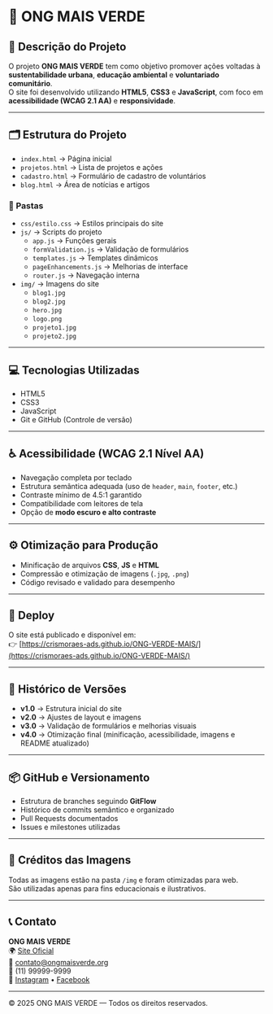 # 🌱 ONG MAIS VERDE

## 🧩 Descrição do Projeto
O projeto **ONG MAIS VERDE** tem como objetivo promover ações voltadas à **sustentabilidade urbana**, **educação ambiental** e **voluntariado comunitário**.  
O site foi desenvolvido utilizando **HTML5**, **CSS3** e **JavaScript**, com foco em **acessibilidade (WCAG 2.1 AA)** e **responsividade**.

---

## 🗂 Estrutura do Projeto

- `index.html` → Página inicial  
- `projetos.html` → Lista de projetos e ações  
- `cadastro.html` → Formulário de cadastro de voluntários  
- `blog.html` → Área de notícias e artigos  

### 📁 Pastas
- `css/estilo.css` → Estilos principais do site  
- `js/` → Scripts do projeto  
  - `app.js` → Funções gerais  
  - `formValidation.js` → Validação de formulários  
  - `templates.js` → Templates dinâmicos  
  - `pageEnhancements.js` → Melhorias de interface  
  - `router.js` → Navegação interna  
- `img/` → Imagens do site  
  - `blog1.jpg`  
  - `blog2.jpg`  
  - `hero.jpg`  
  - `logo.png`  
  - `projeto1.jpg`  
  - `projeto2.jpg`  

---

## 💻 Tecnologias Utilizadas
- HTML5  
- CSS3  
- JavaScript  
- Git e GitHub (Controle de versão)  

---

## ♿ Acessibilidade (WCAG 2.1 Nível AA)
- Navegação completa por teclado  
- Estrutura semântica adequada (uso de `header`, `main`, `footer`, etc.)  
- Contraste mínimo de 4.5:1 garantido  
- Compatibilidade com leitores de tela  
- Opção de **modo escuro e alto contraste**  

---

## ⚙️ Otimização para Produção
- Minificação de arquivos **CSS**, **JS** e **HTML**  
- Compressão e otimização de imagens (`.jpg`, `.png`)  
- Código revisado e validado para desempenho  

---

## 🚀 Deploy
O site está publicado e disponível em:  
👉 [https://crismoraes-ads.github.io/ONG-VERDE-MAIS/](https://crismoraes-ads.github.io/ONG-VERDE-MAIS/)

---

## 🧾 Histórico de Versões
- **v1.0** → Estrutura inicial do site  
- **v2.0** → Ajustes de layout e imagens  
- **v3.0** → Validação de formulários e melhorias visuais  
- **v4.0** → Otimização final (minificação, acessibilidade, imagens e README atualizado)  

---

## 📦 GitHub e Versionamento
- Estrutura de branches seguindo **GitFlow**  
- Histórico de commits semântico e organizado  
- Pull Requests documentados  
- Issues e milestones utilizadas  

---

## 📸 Créditos das Imagens
Todas as imagens estão na pasta `/img` e foram otimizadas para web.  
São utilizadas apenas para fins educacionais e ilustrativos.

---

## 📞 Contato
**ONG MAIS VERDE**  
🌍 [Site Oficial](https://crismoraes-ads.github.io/ONG-VERDE-MAIS/)  
📧 contato@ongmaisverde.org  
📱 (11) 99999-9999  
📸 [Instagram](https://www.instagram.com) • [Facebook](https://www.facebook.com)

---

© 2025 ONG MAIS VERDE — Todos os direitos reservados.

